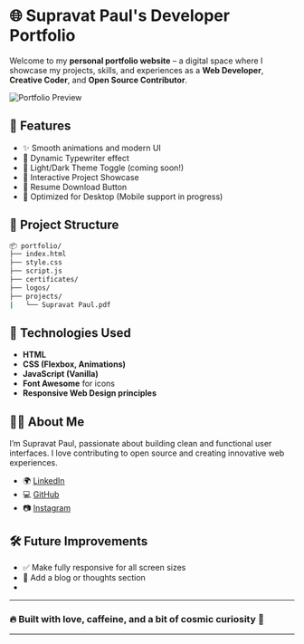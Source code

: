 # 🌐 Supravat Paul's Developer Portfolio

Welcome to my **personal portfolio website** – a digital space where I showcase my projects, skills, and experiences as a **Web Developer**, **Creative Coder**, and **Open Source Contributor**.

![Portfolio Preview](https://your-portfolio-screenshot-link.com) <!-- Optional: Add a preview screenshot -->

## 🚀 Features

- ✨ Smooth animations and modern UI
- 🧠 Dynamic Typewriter effect
- 🌙 Light/Dark Theme Toggle (coming soon!)
- 🎯 Interactive Project Showcase
- 📜 Resume Download Button
- 📱 Optimized for Desktop (Mobile support in progress)

## 📁 Project Structure

```bash
📦 portfolio/
├── index.html
├── style.css
├── script.js
├── certificates/
├── logos/
├── projects/  
|   └── Supravat Paul.pdf
````

## 📸 Technologies Used

* **HTML**
* **CSS (Flexbox, Animations)**
* **JavaScript (Vanilla)**
* **Font Awesome** for icons
* **Responsive Web Design principles**

## 👨‍💻 About Me

I’m Supravat Paul, passionate about building clean and functional user interfaces. I love contributing to open source and creating innovative web experiences.

* 🌍 [LinkedIn](https://www.linkedin.com/in/supravatpaul2021)
* 💻 [GitHub](https://github.com/Supravat2021)
* 📷 [Instagram](https://www.instagram.com/iamsupravat_2023)

## 🛠️ Future Improvements

* ✅ Make fully responsive for all screen sizes
* 🧠 Add a blog or thoughts section
* 
---

### 🔥 Built with love, caffeine, and a bit of cosmic curiosity 🚀
---
